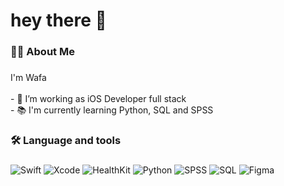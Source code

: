 
<h1 align="left">hey there 👋</h1>

###

<h3 align="left">👩‍💻  About Me</h3>

###

<p align="left">I'm Wafa<br><br>- 🔭 I’m working as iOS Developer full stack<br>- 📚 I'm currently learning  Python, SQL and SPSS</p>

###

<h3 align="left">🛠 Language and tools</h3>

###



![Swift](https://img.shields.io/badge/-Swift-orange?logo=swift)
![Xcode](https://img.shields.io/badge/-Xcode-blue?logo=xcode)
![HealthKit](https://img.shields.io/badge/-HealthKit-lightgrey?logo=apple)
![Python](https://img.shields.io/badge/-Python-black?logo=python)
![SPSS](https://img.shields.io/badge/-SPSS-blue)
![SQL](https://img.shields.io/badge/-SQL-grey?logo=mysql)
![Figma](https://img.shields.io/badge/-Figma-red?logo=figma)


###
